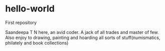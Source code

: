 # hello-world
First repository

Saandeepa T N here, an avid coder.
A jack of all trades and master of few.
Also enjoy to drawing, painting and hoarding all sorts of stuff(numismatics, philately and book collections)
